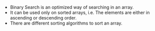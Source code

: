 - Binary Search is an optimized way of searching in an array.
- It can be used only on sorted arrays, i.e. The elements are either in ascending or descending order.
- There are different sorting algorithms to sort an array.